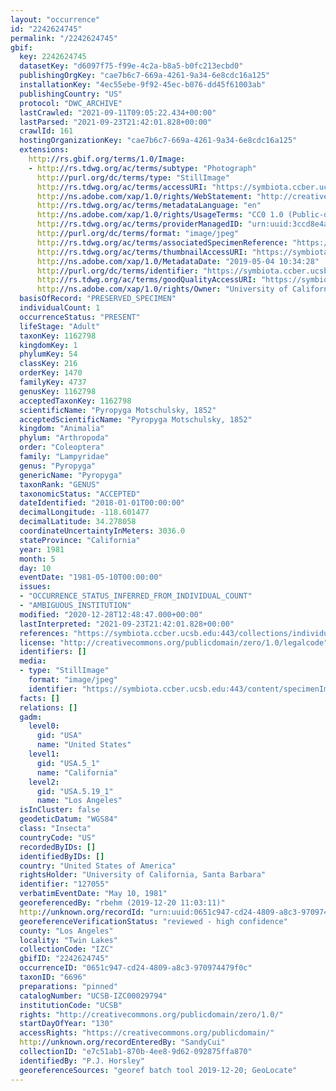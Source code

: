 ```yaml
---
layout: "occurrence"
id: "2242624745"
permalink: "/2242624745"
gbif:
  key: 2242624745
  datasetKey: "d6097f75-f99e-4c2a-b8a5-b0fc213ecbd0"
  publishingOrgKey: "cae7b6c7-669a-4261-9a34-6e8cdc16a125"
  installationKey: "4ec55ebe-9f92-45ec-b076-dd45f61003ab"
  publishingCountry: "US"
  protocol: "DWC_ARCHIVE"
  lastCrawled: "2021-09-11T09:05:22.434+00:00"
  lastParsed: "2021-09-23T21:42:01.828+00:00"
  crawlId: 161
  hostingOrganizationKey: "cae7b6c7-669a-4261-9a34-6e8cdc16a125"
  extensions:
    http://rs.gbif.org/terms/1.0/Image:
    - http://rs.tdwg.org/ac/terms/subtype: "Photograph"
      http://purl.org/dc/terms/type: "StillImage"
      http://rs.tdwg.org/ac/terms/accessURI: "https://symbiota.ccber.ucsb.edu:443/content/specimenImages/UCSB_IZC/UCSB-IZC00029/UCSB-IZC00029794_lg.jpg"
      http://ns.adobe.com/xap/1.0/rights/WebStatement: "http://creativecommons.org/publicdomain/zero/1.0/"
      http://rs.tdwg.org/ac/terms/metadataLanguage: "en"
      http://ns.adobe.com/xap/1.0/rights/UsageTerms: "CC0 1.0 (Public-domain)"
      http://rs.tdwg.org/ac/terms/providerManagedID: "urn:uuid:3ccd8e4a-fe63-482d-b207-4238c33f2b28"
      http://purl.org/dc/terms/format: "image/jpeg"
      http://rs.tdwg.org/ac/terms/associatedSpecimenReference: "https://symbiota.ccber.ucsb.edu:443/collections/individual/index.php?occid=127055"
      http://rs.tdwg.org/ac/terms/thumbnailAccessURI: "https://symbiota.ccber.ucsb.edu:443/content/specimenImages/UCSB_IZC/UCSB-IZC00029/UCSB-IZC00029794_tn.jpg"
      http://ns.adobe.com/xap/1.0/MetadataDate: "2019-05-04 10:34:28"
      http://purl.org/dc/terms/identifier: "https://symbiota.ccber.ucsb.edu:443/content/specimenImages/UCSB_IZC/UCSB-IZC00029/UCSB-IZC00029794_lg.jpg"
      http://rs.tdwg.org/ac/terms/goodQualityAccessURI: "https://symbiota.ccber.ucsb.edu:443/content/specimenImages/UCSB_IZC/UCSB-IZC00029/UCSB-IZC00029794.jpg"
      http://ns.adobe.com/xap/1.0/rights/Owner: "University of California, Santa Barbara"
  basisOfRecord: "PRESERVED_SPECIMEN"
  individualCount: 1
  occurrenceStatus: "PRESENT"
  lifeStage: "Adult"
  taxonKey: 1162798
  kingdomKey: 1
  phylumKey: 54
  classKey: 216
  orderKey: 1470
  familyKey: 4737
  genusKey: 1162798
  acceptedTaxonKey: 1162798
  scientificName: "Pyropyga Motschulsky, 1852"
  acceptedScientificName: "Pyropyga Motschulsky, 1852"
  kingdom: "Animalia"
  phylum: "Arthropoda"
  order: "Coleoptera"
  family: "Lampyridae"
  genus: "Pyropyga"
  genericName: "Pyropyga"
  taxonRank: "GENUS"
  taxonomicStatus: "ACCEPTED"
  dateIdentified: "2018-01-01T00:00:00"
  decimalLongitude: -118.601477
  decimalLatitude: 34.278058
  coordinateUncertaintyInMeters: 3036.0
  stateProvince: "California"
  year: 1981
  month: 5
  day: 10
  eventDate: "1981-05-10T00:00:00"
  issues:
  - "OCCURRENCE_STATUS_INFERRED_FROM_INDIVIDUAL_COUNT"
  - "AMBIGUOUS_INSTITUTION"
  modified: "2020-12-28T12:48:47.000+00:00"
  lastInterpreted: "2021-09-23T21:42:01.828+00:00"
  references: "https://symbiota.ccber.ucsb.edu:443/collections/individual/index.php?occid=127055"
  license: "http://creativecommons.org/publicdomain/zero/1.0/legalcode"
  identifiers: []
  media:
  - type: "StillImage"
    format: "image/jpeg"
    identifier: "https://symbiota.ccber.ucsb.edu:443/content/specimenImages/UCSB_IZC/UCSB-IZC00029/UCSB-IZC00029794_lg.jpg"
  facts: []
  relations: []
  gadm:
    level0:
      gid: "USA"
      name: "United States"
    level1:
      gid: "USA.5_1"
      name: "California"
    level2:
      gid: "USA.5.19_1"
      name: "Los Angeles"
  isInCluster: false
  geodeticDatum: "WGS84"
  class: "Insecta"
  countryCode: "US"
  recordedByIDs: []
  identifiedByIDs: []
  country: "United States of America"
  rightsHolder: "University of California, Santa Barbara"
  identifier: "127055"
  verbatimEventDate: "May 10, 1981"
  georeferencedBy: "rbehm (2019-12-20 11:03:11)"
  http://unknown.org/recordId: "urn:uuid:0651c947-cd24-4809-a8c3-970974479f0c"
  georeferenceVerificationStatus: "reviewed - high confidence"
  county: "Los Angeles"
  locality: "Twin Lakes"
  collectionCode: "IZC"
  gbifID: "2242624745"
  occurrenceID: "0651c947-cd24-4809-a8c3-970974479f0c"
  taxonID: "6696"
  preparations: "pinned"
  catalogNumber: "UCSB-IZC00029794"
  institutionCode: "UCSB"
  rights: "http://creativecommons.org/publicdomain/zero/1.0/"
  startDayOfYear: "130"
  accessRights: "https://creativecommons.org/publicdomain/"
  http://unknown.org/recordEnteredBy: "SandyCui"
  collectionID: "e7c51ab1-870b-4ee8-9d62-092875ffa870"
  identifiedBy: "P.J. Horsley"
  georeferenceSources: "georef batch tool 2019-12-20; GeoLocate"
---
```

